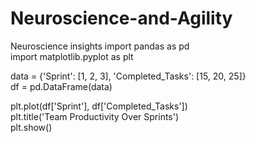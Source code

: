 # Neuroscience-and-Agility
Neuroscience insights
import pandas as pd  
import matplotlib.pyplot as plt  

data = {'Sprint': [1, 2, 3], 'Completed_Tasks': [15, 20, 25]}  
df = pd.DataFrame(data)  

plt.plot(df['Sprint'], df['Completed_Tasks'])  
plt.title('Team Productivity Over Sprints')  
plt.show()  
